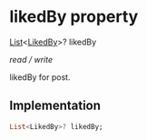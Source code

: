 


# likedBy property







[List](https://api.flutter.dev/flutter/dart-core/List-class.html)&lt;[LikedBy](../../models_post_post_model/LikedBy-class.md)>? likedBy
  
_<span class="feature">read / write</span>_



<p>likedBy for post.</p>



## Implementation

```dart
List<LikedBy>? likedBy;
```







